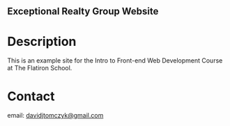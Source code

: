 Exceptional Realty Group Website
---

# Description
This is an example site for the Intro to Front-end Web Development Course at
The Flatiron School.

# Contact
email: davidjtomczyk@gmail.com
